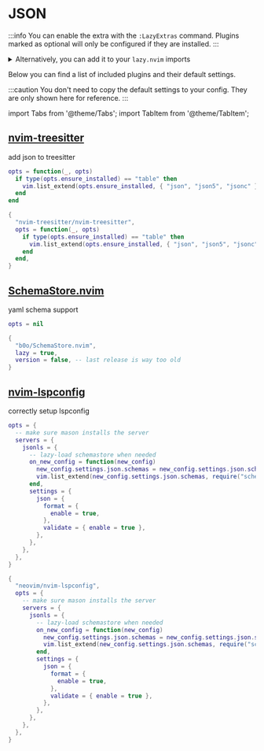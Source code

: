 # JSON

<!-- plugins:start -->

:::info
You can enable the extra with the `:LazyExtras` command.
Plugins marked as optional will only be configured if they are installed.
:::

<details>
<summary>Alternatively, you can add it to your <code>lazy.nvim</code> imports</summary>

```lua title="lua/config/lazy.lua" {4}
require("lazy").setup({
  spec = {
    { "LazyVim/LazyVim", import = "lazyvim.plugins" },
    { import = "lazyvim.plugins.extras.lang.json" },
    { import = "plugins" },
  },
})
```

</details>

Below you can find a list of included plugins and their default settings.

:::caution
You don't need to copy the default settings to your config.
They are only shown here for reference.
:::

import Tabs from '@theme/Tabs';
import TabItem from '@theme/TabItem';

## [nvim-treesitter](https://github.com/nvim-treesitter/nvim-treesitter)

 add json to treesitter


<Tabs>

<TabItem value="opts" label="Options">

```lua
opts = function(_, opts)
  if type(opts.ensure_installed) == "table" then
    vim.list_extend(opts.ensure_installed, { "json", "json5", "jsonc" })
  end
end
```

</TabItem>


<TabItem value="code" label="Full Spec">

```lua
{
  "nvim-treesitter/nvim-treesitter",
  opts = function(_, opts)
    if type(opts.ensure_installed) == "table" then
      vim.list_extend(opts.ensure_installed, { "json", "json5", "jsonc" })
    end
  end,
}
```

</TabItem>

</Tabs>

## [SchemaStore.nvim](https://github.com/b0o/SchemaStore.nvim)

 yaml schema support


<Tabs>

<TabItem value="opts" label="Options">

```lua
opts = nil
```

</TabItem>


<TabItem value="code" label="Full Spec">

```lua
{
  "b0o/SchemaStore.nvim",
  lazy = true,
  version = false, -- last release is way too old
}
```

</TabItem>

</Tabs>

## [nvim-lspconfig](https://github.com/neovim/nvim-lspconfig)

 correctly setup lspconfig


<Tabs>

<TabItem value="opts" label="Options">

```lua
opts = {
  -- make sure mason installs the server
  servers = {
    jsonls = {
      -- lazy-load schemastore when needed
      on_new_config = function(new_config)
        new_config.settings.json.schemas = new_config.settings.json.schemas or {}
        vim.list_extend(new_config.settings.json.schemas, require("schemastore").json.schemas())
      end,
      settings = {
        json = {
          format = {
            enable = true,
          },
          validate = { enable = true },
        },
      },
    },
  },
}
```

</TabItem>


<TabItem value="code" label="Full Spec">

```lua
{
  "neovim/nvim-lspconfig",
  opts = {
    -- make sure mason installs the server
    servers = {
      jsonls = {
        -- lazy-load schemastore when needed
        on_new_config = function(new_config)
          new_config.settings.json.schemas = new_config.settings.json.schemas or {}
          vim.list_extend(new_config.settings.json.schemas, require("schemastore").json.schemas())
        end,
        settings = {
          json = {
            format = {
              enable = true,
            },
            validate = { enable = true },
          },
        },
      },
    },
  },
}
```

</TabItem>

</Tabs>

<!-- plugins:end -->
